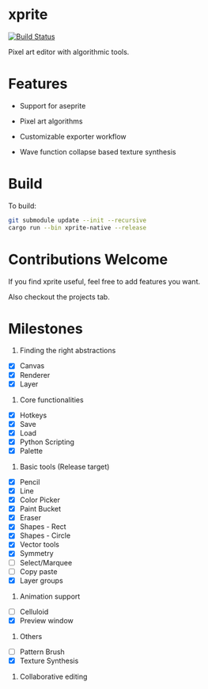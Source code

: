 # xprite

[![Build Status](https://travis-ci.org/rickyhan/xprite-editor.svg?branch=master)](https://travis-ci.org/rickyhan/xprite-editor)

Pixel art editor with algorithmic tools.

# Features

* Support for aseprite

* Pixel art algorithms

* Customizable exporter workflow

* Wave function collapse based texture synthesis

# Build

To build:

```bash
git submodule update --init --recursive
cargo run --bin xprite-native --release
```

# Contributions Welcome

If you find xprite useful, feel free to add features you want.

Also checkout the projects tab.

# Milestones

1. Finding the right abstractions
* [x] Canvas
* [x] Renderer
* [x] Layer

1. Core functionalities
* [x] Hotkeys
* [x] Save
* [x] Load
* [x] Python Scripting
* [x] Palette

1. Basic tools (Release target)
* [x] Pencil
* [x] Line
* [x] Color Picker
* [x] Paint Bucket
* [x] Eraser
* [x] Shapes - Rect
* [x] Shapes - Circle
* [x] Vector tools
* [x] Symmetry
* [ ] Select/Marquee
* [ ] Copy paste
* [x] Layer groups

1. Animation support
* [ ] Celluloid
* [x] Preview window

1. Others
* [ ] Pattern Brush
* [x] Texture Synthesis

1. Collaborative editing
